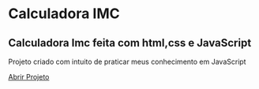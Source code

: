 
 <h1>Calculadora IMC</h1>
 <h2>Calculadora Imc feita com html,css e JavaScript</h2>
 <p>Projeto criado com intuito de praticar meus conhecimento em JavaScript</p>
 <a href="https://eduardofranciscone.github.io/calculadora/"> Abrir Projeto</a>
